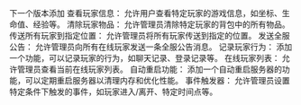 下一个版本添加
查看玩家信息： 允许用户查看特定玩家的游戏信息，如坐标、生命值、经验等。
清除玩家物品： 允许管理员清除特定玩家的背包中的所有物品。
传送所有玩家到指定位置： 允许管理员将所有玩家传送到指定的位置。
发送全服公告： 允许管理员向所有在线玩家发送一条全服公告消息。
记录玩家行为： 添加一个功能，可以记录玩家的行为，如聊天记录、登录记录等。
在线玩家列表： 允许管理员查看当前在线玩家列表。
自动重启功能： 添加一个自动重启服务器的功能，可以定期重启服务器以清理内存和优化性能。
事件触发器： 允许管理员设置特定条件下触发的事件，如玩家进入/离开、特定时间点等。
